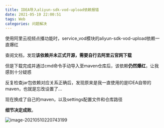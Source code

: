 ```yaml
---
title: IDEA导入aliyun-sdk-vod-upload依赖报错
date: 2021-05-10 22:00:51
tags: Web
categories: 问题解决
---
```


使用阿里云视频点播功能时，service_vod模块的aliyun-sdk-vod-upload依赖一直爆红

查阅文档，发现**该依赖并未正式开源，需要自行去阿里云官网下载**

但是下载完成并通过cmd命令手动导入至maven仓库后，该依赖**仍然爆红**，让我感到十分疑惑

<!-- more -->

反复检查jar包依赖对应关系正确后，发现原来是我一直使用的是IDEA自带的maven，也就是忘改设置了...

现在换成了自己的maven，以及settings配置文件和仓库路径

**细节决定成败**。

![image-20210510220743199](https://cdn.jsdelivr.net/gh/Rayucan/imageCloud/data/20210510220750.png)

